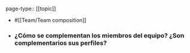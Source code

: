 page-type:: [[topic]]

- #[[Team/Team composition]]

- ### ¿Cómo se complementan los miembros del equipo? ¿Son complementarios sus perfiles?



